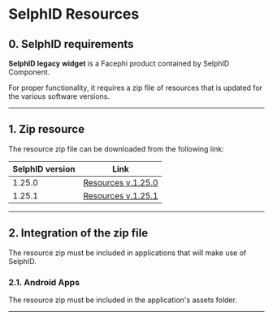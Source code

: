 # SelphID Resources

## 0. SelphID requirements

**SelphID legacy widget** is a Facephi product contained by SelphID Component. 

For proper functionality, it requires a zip file of resources that is updated for the various software versions.

---

## 1. Zip resource

The resource zip file can be downloaded from the following link:

| **SelphID version** | **Link**            |
| -------------- | -------------------------- |
| 1.25.0  | <a href="https://facephicorp.jfrog.io/artifactory/resources-public-fphi/selphid-resources/1.25.0/fphi-selphid-widget-resources-selphid-1.25.0.zip" rel="nofollow"> Resources v.1.25.0</a> |
| 1.25.1  | <a href="https://facephicorp.jfrog.io/artifactory/resources-public-fphi/selphid-resources/1.25.1/fphi-selphid-widget-resources-selphid-1.25.1.zip" rel="nofollow"> Resources v.1.25.1</a> |

---

## 2. Integration of the zip file

The resource zip must be included in applications that will make use of SelphID.

### 2.1. Android Apps

The resource zip must be included in the application's assets folder.

---

